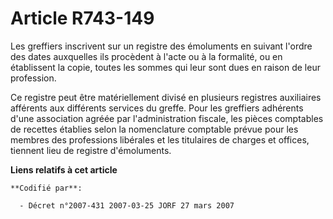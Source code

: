 # Article R743-149

Les greffiers inscrivent sur un registre des émoluments en suivant l'ordre des dates auxquelles ils procèdent à l'acte ou à
la formalité, ou en établissent la copie, toutes les sommes qui leur sont dues en raison de leur profession.

Ce registre peut être matériellement divisé en plusieurs registres auxiliaires afférents aux différents services du greffe.
Pour les greffiers adhérents d'une association agréée par l'administration fiscale, les pièces comptables de recettes
établies selon la nomenclature comptable prévue pour les membres des professions libérales et les titulaires de charges et
offices, tiennent lieu de registre d'émoluments.

**Liens relatifs à cet article**

	**Codifié par**:

	  - Décret n°2007-431 2007-03-25 JORF 27 mars 2007
